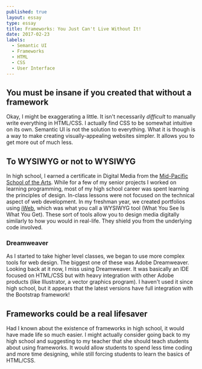 ```yaml
---
published: true
layout: essay
type: essay
title: Frameworks: You Just Can't Live Without It!
date: 2017-02-23
labels: 
  - Semantic UI
  - Frameworks
  - HTML
  - CSS
  - User Interface
---
```


## You must be insane if you created that without a framework

Okay, I might be exaggerating a little. It isn't necessarily *difficult* to manually write everything in HTML/CSS. I actually find CSS to be somewhat intuitive on its own. Semantic UI is not the solution to everything. What it is though is a way to make creating visually-appealing websites simpler. It allows you to get more out of much less. 

## To WYSIWYG or not to WYSIWYG

In high school, I earned a certificate in Digital Media from the [Mid-Pacific School of the Arts](http://www.midpac.edu/arts/). While for a few of my senior projects I worked on learning programming, most of my high school career was spent learning the principles of design. In-class lessons were not focused on the technical aspect of web development. In my freshman year, we created portfolios using [iWeb](https://en.wikipedia.org/wiki/IWeb), which was what you call a WYSIWYG tool (What You See Is What You Get). These sort of tools allow you to design media digitally similarly to how you would in real-life. They shield you from the underlying code involved.

### Dreamweaver

As I started to take higher level classes, we began to use more complex tools for web design. The biggest one of these was Adobe Dreamweaver. Looking back at it now, I miss using Dreamweaver. It was basically an IDE focused on HTML/CSS but with heavy integration with other Adobe products (like Illustrator, a vector graphics program). I haven't used it since high school, but it appears that the latest versions have full integration with the Bootstrap framework!

## Frameworks could be a real lifesaver

Had I known about the existence of frameworks in high school, it would have made life so much easier. I might actually consider going back to my high school and suggesting to my teacher that she should teach students about using frameworks. It would allow students to spend less time coding and more time designing, while still forcing students to learn the basics of HTML/CSS.